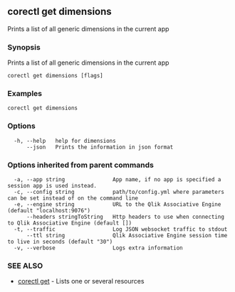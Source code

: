 ## corectl get dimensions

Prints a list of all generic dimensions in the current app

### Synopsis

Prints a list of all generic dimensions in the current app

```
corectl get dimensions [flags]
```

### Examples

```
corectl get dimensions
```

### Options

```
  -h, --help   help for dimensions
      --json   Prints the information in json format
```

### Options inherited from parent commands

```
  -a, --app string               App name, if no app is specified a session app is used instead.
  -c, --config string            path/to/config.yml where parameters can be set instead of on the command line
  -e, --engine string            URL to the Qlik Associative Engine (default "localhost:9076")
      --headers stringToString   Http headers to use when connecting to Qlik Associative Engine (default [])
  -t, --traffic                  Log JSON websocket traffic to stdout
      --ttl string               Qlik Associative Engine session time to live in seconds (default "30")
  -v, --verbose                  Logs extra information
```

### SEE ALSO

* [corectl get](corectl_get.md)	 - Lists one or several resources

